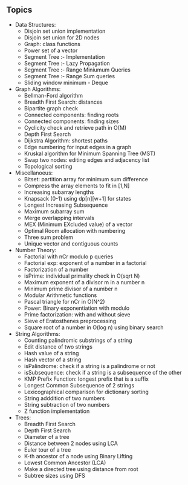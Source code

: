 ## Topics
* Data Structures:
	- Disjoin set union implementation
	- Disjoin set union for 2D nodes
	- Graph: class functions
	- Power set of a vector
	- Segment Tree :- Implementation
	- Segment Tree :- Lazy Propagation
	- Segment Tree :- Range Miniumum Queries
	- Segment Tree :- Range Sum queries
	- Sliding window minimum - Deque
* Graph Algorithms:
	- Bellman-Ford algorithm
	- Breadth First Search: distances
	- Bipartite graph check
	- Connected components: finding roots
	- Connected components: finding sizes
	- Cyclicity check and retrieve path in O(M)
	- Depth First Search
	- Dijkstra Algorithm: shortest paths
	- Edge numbering for input edges in a graph
	- Kruskal algorithm for Minimum Spanning Tree (MST)
	- Swap two nodes: editing edges and adjacency list
	- Topological sorting
* Miscellanoeus:
	- Bitset: partition array for minimum sum difference
	- Compress the array elements to fit in [1,N]
	- Increasing subarray lengths
	- Knapsack (0-1) using dp[n][w+1] for states
	- Longest Increasing Subsequence
	- Maximum subarray sum
	- Merge overlapping intervals
	- MEX (Minimum EXcluded value) of a vector
	- Optimal Room allocation with numbering
	- Three sum problem
	- Unique vector and contiguous counts
* Number Theory:
	- Factorial with nCr modulo p queries
	- Factorial exp: exponent of a number in a factorial
	- Factorization of a number
	- isPrime: individual primality check in O(sqrt N)
	- Maximum exponent of a divisor m in a number n
	- Minimum prime divisor of a number n
	- Modular Arithmetic functions
	- Pascal triangle for nCr in O(N^2)
	- Power: Binary exponentiation with modulo
	- Prime factorization: with and without sieve
	- Sieve of Eratosthenes preprocessing
	- Square root of a number in O(log n) using binary search
* String Algorithms:
	- Counting palindromic substrings of a string
	- Edit distance of two strings
	- Hash value of a string
	- Hash vector of a string
	- isPalindrome: check if a string is a palindrome or not
	- isSubsequence: check if a string is a subsequence of the other
	- KMP Prefix Function: longest prefix that is a suffix
	- Longest Common Subsequence of 2 strings
	- Lexicographical comparison for dictionary sorting
	- String adddition of two numbers
	- String subtraction of two numbers
	- Z function implementation
* Trees:
	- Breadth First Search
	- Depth First Search
	- Diameter of a tree
	- Distance between 2 nodes using LCA
	- Euler tour of a tree
	- K-th ancestor of a node using Binary Lifting
	- Lowest Common Ancestor (LCA)
	- Make a directed tree using distance from root
	- Subtree sizes using DFS
